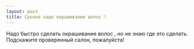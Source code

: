```yaml
---
layout: post 
title: Срочно надо окрашивание волос ! 
--- 
```

Надо быстро сделать окрашивание волос , но не знаю где это сделать. Подскажите проверенный салон, пожалуйста!
